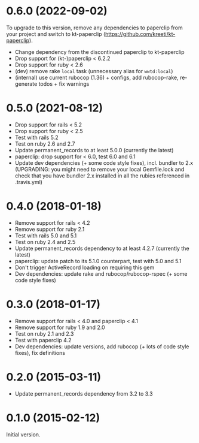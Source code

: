 # 0.6.0 (2022-09-02)

To upgrade to this version, remove any dependencies to paperclip from your project and switch to kt-paperclip (https://github.com/kreeti/kt-paperclip).

* Change dependency from the discontinued paperclip to kt-paperclip
* Drop support for (kt-)paperclip < 6.2.2
* Drop support for ruby < 2.6
* (dev) remove rake `local` task (unnecessary alias for `wwtd:local`)
* (internal) use current rubocop (1.36) + configs, add rubocop-rake, re-generate todos + fix warnings

# 0.5.0 (2021-08-12)

* Drop support for rails < 5.2
* Drop support for ruby < 2.5
* Test with rails 5.2
* Test on ruby 2.6 and 2.7
* Update permanent_records to at least 5.0.0 (currently the latest)
* paperclip: drop support for < 6.0, test 6.0 and 6.1
* Update dev dependencies (+ some code style fixes), incl. bundler to 2.x
  (UPGRADING: you might need to remove your local Gemfile.lock and check that you have bundler 2.x
  installed in all the rubies referenced in .travis.yml)

# 0.4.0 (2018-01-18)

* Remove support for rails < 4.2
* Remove support for ruby 2.1
* Test with rails 5.0 and 5.1
* Test on ruby 2.4 and 2.5
* Update permanent_records dependency to at least 4.2.7 (currently the latest)
* paperclip: update patch to its 5.1.0 counterpart, test with 5.0 and 5.1
* Don't trigger ActiveRecord loading on requiring this gem
* Dev dependencies: update rake and rubocop/rubocop-rspec (+ some code style fixes)

# 0.3.0 (2018-01-17)

* Remove support for rails < 4.0 and paperclip < 4.1
* Remove support for ruby 1.9 and 2.0
* Test on ruby 2.1 and 2.3
* Test with paperclip 4.2
* Dev dependencies: update versions, add rubocop (+ lots of code style fixes), fix definitions

# 0.2.0 (2015-03-11)

* Update permanent_records dependency from 3.2 to 3.3

# 0.1.0 (2015-02-12)

Initial version.
